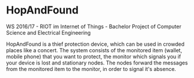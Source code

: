 # HopAndFound

WS 2016/17 - RIOT im Internet of Things - Bachelor Project of Computer Science and Electrical Engineering

HopAndFound is a thief protection device, which can be used in crowded places like a concert. The system consists of the monitored item (wallet, mobile phone) that you want to protect, the monitor which signals you if your device is lost and stationary nodes. The nodes forward the messages from the monitored item to the monitor, in order to signal it's absence.
